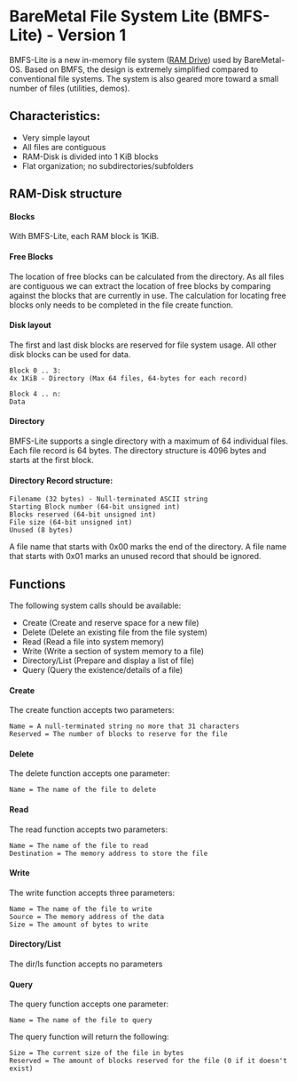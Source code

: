 
# BareMetal File System Lite (BMFS-Lite) - Version 1

BMFS-Lite is a new in-memory file system ([RAM Drive](https://en.wikipedia.org/wiki/RAM_drive)) used by BareMetal-OS. Based on BMFS, the design is extremely simplified compared to conventional file systems. The system is also geared more toward a small number of files (utilities, demos).


## Characteristics:

- Very simple layout
- All files are contiguous
- RAM-Disk is divided into 1 KiB blocks
- Flat organization; no subdirectories/subfolders


## RAM-Disk structure

#### Blocks

With BMFS-Lite, each RAM block is 1KiB.

#### Free Blocks

The location of free blocks can be calculated from the directory. As all files are contiguous we can extract the location of free blocks by comparing against the blocks that are currently in use. The calculation for locating free blocks only needs to be completed in the file create function.

#### Disk layout

The first and last disk blocks are reserved for file system usage. All other disk blocks can be used for data.

	Block 0 .. 3:
	4x 1KiB - Directory (Max 64 files, 64-bytes for each record)

	Block 4 .. n:
	Data

#### Directory

BMFS-Lite supports a single directory with a maximum of 64 individual files. Each file record is 64 bytes. The directory structure is 4096 bytes and starts at the first block.

#### Directory Record structure:

	Filename (32 bytes) - Null-terminated ASCII string
	Starting Block number (64-bit unsigned int)
	Blocks reserved (64-bit unsigned int)
	File size (64-bit unsigned int)
	Unused (8 bytes)

A file name that starts with 0x00 marks the end of the directory. A file name that starts with 0x01 marks an unused record that should be ignored.

## Functions

The following system calls should be available:

- Create (Create and reserve space for a new file)
- Delete (Delete an existing file from the file system)
- Read (Read a file into system memory)
- Write (Write a section of system memory to a file)
- Directory/List (Prepare and display a list of file)
- Query (Query the existence/details of a file)


#### Create

The create function accepts two parameters:

	Name = A null-terminated string no more that 31 characters
	Reserved = The number of blocks to reserve for the file


#### Delete

The delete function accepts one parameter:

	Name = The name of the file to delete


#### Read

The read function accepts two parameters:

	Name = The name of the file to read
	Destination = The memory address to store the file


#### Write

The write function accepts three parameters:

	Name = The name of the file to write
	Source = The memory address of the data
	Size = The amount of bytes to write


#### Directory/List

The dir/ls function accepts no parameters


#### Query

The query function accepts one parameter:

	Name = The name of the file to query

The query function will return the following:

	Size = The current size of the file in bytes
	Reserved = The amount of blocks reserved for the file (0 if it doesn't exist)
